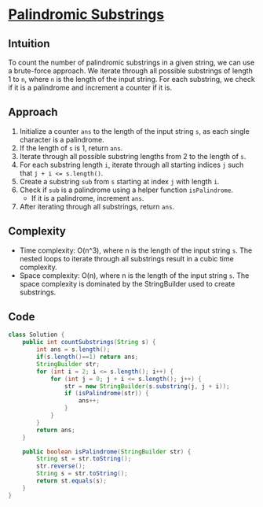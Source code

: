 
# [Palindromic Substrings](https://leetcode.com/problems/palindromic-substrings/description/?envType=daily-question&envId=2024-02-10)

## Intuition
To count the number of palindromic substrings in a given string, we can use a brute-force approach. We iterate through all possible substrings of length 1 to `n`, where `n` is the length of the input string. For each substring, we check if it is a palindrome and increment a counter if it is.

## Approach
1. Initialize a counter `ans` to the length of the input string `s`, as each single character is a palindrome.
2. If the length of `s` is 1, return `ans`.
3. Iterate through all possible substring lengths from 2 to the length of `s`.
4. For each substring length `i`, iterate through all starting indices `j` such that `j + i <= s.length()`.
5. Create a substring `sub` from `s` starting at index `j` with length `i`.
6. Check if `sub` is a palindrome using a helper function `isPalindrome`.
   - If it is a palindrome, increment `ans`.
7. After iterating through all substrings, return `ans`.

## Complexity
- Time complexity: O(n^3), where n is the length of the input string `s`. The nested loops to iterate through all substrings result in a cubic time complexity.
- Space complexity: O(n), where n is the length of the input string `s`. The space complexity is dominated by the StringBuilder used to create substrings.

## Code
```java
class Solution {
    public int countSubstrings(String s) {
        int ans = s.length();
        if(s.length()==1) return ans;
        StringBuilder str;
        for (int i = 2; i <= s.length(); i++) {
            for (int j = 0; j + i <= s.length(); j++) {
                str = new StringBuilder(s.substring(j, j + i));
                if (isPalindrome(str)) {
                    ans++;
                }
            }
        }
        return ans;
    }

    public boolean isPalindrome(StringBuilder str) {
        String st = str.toString();
        str.reverse();
        String s = str.toString();
        return st.equals(s);
    }
}
